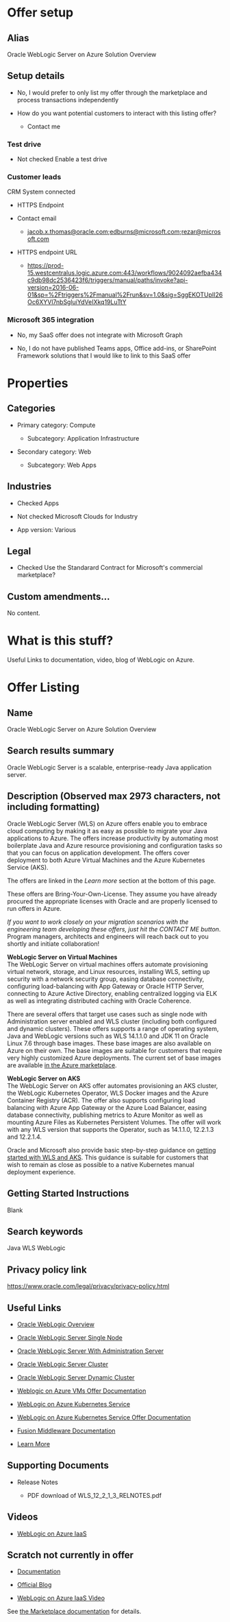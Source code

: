 <!--
Copyright (c) 2021, Oracle and/or its affiliates.
Licensed under the Universal Permissive License v 1.0 as shown at https://oss.oracle.com/licenses/upl.
-->

# Offer setup

## Alias

Oracle WebLogic Server on Azure Solution Overview 

## Setup details

* No, I would prefer to only list my offer through the marketplace and process transactions independently

* How do you want potential customers to interact with this listing offer?

   * Contact me
   
### Test drive

* Not checked Enable a test drive

### Customer leads

CRM System connected

* HTTPS Endpoint

* Contact email

   * jacob.x.thomas@oracle.com;edburns@microsoft.com;rezar@microsoft.com
   
* HTTPS endpoint URL

   * https://prod-15.westcentralus.logic.azure.com:443/workflows/9024092aefba434c9db98dc2536423f6/triggers/manual/paths/invoke?api-version=2016-06-01&sp=%2Ftriggers%2Fmanual%2Frun&sv=1.0&sig=SggEKOTUpII26Oc6XYVl7nbSgluiYdVeIXkq19LuTtY
   
### Microsoft 365 integration

* No, my SaaS offer does not integrate with Microsoft Graph

* No, I do not have published Teams apps, Office add-ins, or SharePoint Framework solutions that I would like to link to this SaaS offer

# Properties

## Categories

* Primary category: Compute

   * Subcategory: Application Infrastructure

* Secondary category: Web

   * Subcategory: Web Apps
   
## Industries

* Checked Apps 

* Not checked Microsoft Clouds for Industry

* App version: Various

## Legal

* Checked Use the Standarard Contract for Microsoft's commercial marketplace?

## Custom amendments...

No content.

# What is this stuff?

Useful Links to documentation, video, blog of WebLogic on Azure.

# Offer Listing

## Name

Oracle WebLogic Server on Azure Solution Overview

## Search results summary

Oracle WebLogic Server is a scalable, enterprise-ready Java application server.

## Description (Observed max 2973 characters, not including formatting)

<p>Oracle WebLogic Server (WLS) on Azure offers enable you to embrace cloud computing by making it as easy as possible to migrate your Java applications to Azure. The offers increase productivity by automating most boilerplate Java and Azure resource provisioning and configuration tasks so that you can focus on application development. The offers cover deployment to both Azure Virtual Machines and the Azure Kubernetes Service (AKS).</p>

<p>The offers are linked in the <i>Learn more</i> section at the bottom of this page.</p>

<p>These offers are Bring-Your-Own-License. They assume you have already procured the appropriate licenses with Oracle and are properly licensed to run offers in Azure.</p>

<p><i>If you want to work closely on your migration scenarios with the engineering team developing these offers, just hit the CONTACT ME button</i>. Program managers, architects and engineers will reach back out to you shortly and initiate collaboration!</p>

<p><b>WebLogic Server on Virtual Machines</b><br/>
The WebLogic Server on virtual machines offers automate provisioning virtual network, storage, and Linux resources, installing WLS, setting up security with a network security group, easing database connectivity, configuring load-balancing with App Gateway or Oracle HTTP Server, connecting to Azure Active Directory, enabling centralized logging via ELK as well as integrating distributed caching with Oracle Coherence.</p>

<p>There are several offers that target use cases such as single node with Administration server enabled and WLS cluster (including both configured and dynamic clusters). These offers supports a range of operating system, Java and WebLogic versions such as WLS 14.1.1.0 and JDK 11 on Oracle Linux 7.6 through base images. These base images are also available on Azure on their own. The base images are suitable for customers that require very highly customized Azure deployments. The current set of base images are available <a href="https://azuremarketplace.microsoft.com/en-us/marketplace/apps?search=oracle%20weblogic%20base%20image&amp;page=1">in the Azure marketplace</a>.</p>

<p><b>WebLogic Server on AKS</b><br/>
The WebLogic Server on AKS offer automates provisioning an AKS cluster, the WebLogic Kubernetes Operator, WLS Docker images and the Azure Container Registry (ACR). The offer also supports configuring load balancing with Azure App Gateway or the Azure Load Balancer, easing database connectivity, publishing metrics to Azure Monitor as well as mounting Azure Files as Kubernetes Persistent Volumes. The offer will work with any WLS version that supports the Operator, such as 14.1.1.0, 12.2.1.3 and 12.2.1.4.</p>

<p>Oracle and Microsoft also provide basic step-by-step guidance on <a href=” https://techcommunity.microsoft.com/t5/apps-on-azure/run-oracle-weblogic-server-on-azure-kubernetes-service/ba-p/1849719”>getting started with WLS and AKS</a>. This guidance is suitable for customers that wish to remain as close as possible to a native Kubernetes manual deployment experience.</p>

## Getting Started Instructions

Blank

## Search keywords

Java WLS WebLogic

## Privacy policy link

https://www.oracle.com/legal/privacy/privacy-policy.html


## Useful Links

* [Oracle WebLogic Overview](https://www.oracle.com/middleware/weblogic/)

* [Oracle WebLogic Server Single Node](https://portal.azure.com/#create/oracle.20191001-arm-oraclelinux-wls20191001-arm-oraclelinux-wls)

* [Oracle WebLogic Server With Administration Server](https://portal.azure.com/#create/oracle.20191009-arm-oraclelinux-wls-admin20191009-arm-oraclelinux-wls-admin)

* [Oracle WebLogic Server Cluster](https://portal.azure.com/#create/oracle.20191007-arm-oraclelinux-wls-cluster20191007-arm-oraclelinux-wls-cluster)

* [Oracle WebLogic Server Dynamic Cluster](https://portal.azure.com/#create/oracle.20191021-arm-oraclelinux-wls-dynamic-cluster20191021-arm-oraclelinux-wls-dynamic-cluster)

* [Weblogic on Azure VMs Offer Documentation](https://oracle.github.io/weblogic-azure/)

* [WebLogic on Azure Kubernetes Service](https://portal.azure.com/#create/oracle.20210620-wls-on-aks20210620-wls-on-aks)

* [WebLogic on Azure Kubernetes Service Offer Documentation](https://aka.ms/wls-aks-docs)

* [Fusion Middleware Documentation](https://docs.oracle.com/en/middleware/fusion-middleware/index.html)

* [Learn More](https://www.oracle.com/middleware/technologies/weblogic.html)

## Supporting Documents

* Release Notes 

   * PDF download of WLS_12_2_1_3_RELNOTES.pdf
   
## Videos

* [WebLogic on Azure IaaS](https://www.youtube.com/watch?v=KZpG280G_vs)

## Scratch not currently in offer 

* [Documentation](https://oracle.github.io/weblogic-azure/)

* [Official Blog](https://blogs.oracle.com/weblogicserver/)

* [WebLogic on Azure IaaS Video](https://youtu.be/m7evI4lObcI)

See [the Marketplace documentation](https://docs.microsoft.com/en-us/azure/marketplace/cloud-partner-portal/virtual-machine/cpp-marketplace-tab) for details.
